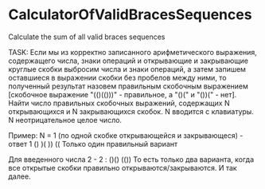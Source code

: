 # CalculatorOfValidBracesSequences
Calculate the sum of all valid braces sequences

TASK:
Если мы из корректно записанного арифметического выражения, содержащего числа, 
знаки операций и открывающие и закрывающие круглые скобки выбросим числа и знаки операций, 
а затем запишем оставшиеся в выражении скобки без пробелов между ними, то полученный результат 
назовем правильным скобочным выражением [скобочное выражение "(()(()))" - правильное, а "()(" и "())(" - нет].
Найти число правильных скобочных выражений, содержащих N открывающихся и N закрывающихся скобок. 
N вводится с клавиатуры. N неотрицательное целое число.

Пример:
N =  1 (по одной скобке открывающейся и закрывающеся) - ответ 1
()
)(
))
((
Только один правильный вариант

Для введенного числа 2 - 2 :
()()
(())
То есть только два варианта, когда все открытые скобки правильно открываются/закрываются.
И так далее.
